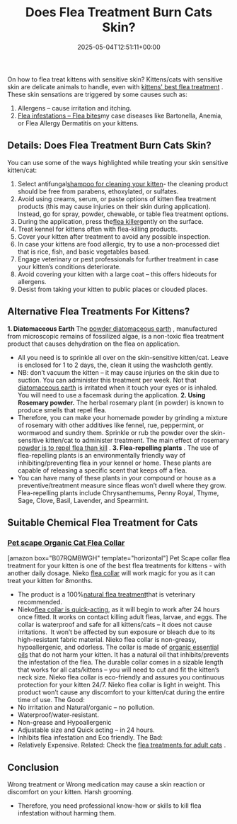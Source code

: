 ﻿---
layout: post
title: Does Flea Treatment Burn Cats Skin?
date: '2025-05-04T12:51:11+00:00'
categories:
- Fleas
- Guide
tags: []
slug: /does-flea-treatment-burn-cats-skin/
lastmod: 2025-05-07T12:21:26+03:00
---

On how to flea treat kittens with sensitive skin? Kittens/cats with sensitive skin are delicate animals to handle, even with
[kittens' best flea treatment](https://pestpolicy.com/best-flea-treatment-for-kittens/)
. These skin sensations are triggered by some causes such as:
1. Allergens – cause irritation and itching.
2. [Flea infestations – Flea bites](https://pestpolicy.com/can-fleas-live-on-clothes/)my case diseases like Bartonella, Anemia, or Flea Allergy Dermatitis on your kittens.
## Details: Does Flea Treatment Burn Cats Skin?
You can use some of the ways highlighted while treating your skin sensitive kitten/cat:
1. Select antifungal[shampoo for cleaning your kitten](https://pestpolicy.com/best-flea-shampoo-for-cats/)- the cleaning product should be free from parabens, ethoxylated, or sulfates.
2. Avoid using creams, serum, or paste options of kitten flea treatment products (this may cause injuries on their skin during application). Instead, go for spray, powder, chewable, or table flea treatment options.
3. During the application, press the[flea killer](https://pestpolicy.com/borax-flea-killer/)gently on the surface.
4. Treat kennel for kittens often with flea-killing products.
5. Cover your kitten after treatment to avoid any possible inspection.
6. In case your kittens are food allergic, try to use a non-processed diet that is rice, fish, and basic vegetables based.
7. Engage veterinary or pest professionals for further treatment in case your kitten’s conditions deteriorate.
8. Avoid covering your kitten with a large coat – this offers hideouts for allergens.
9. Desist from taking your kitten to public places or clouded places.
## Alternative Flea Treatments For Kittens?
**1. Diatomaceous Earth**
The
[powder diatomaceous earth](https://pestpolicy.com/diatomaceous-earth-for-fleas-on-cats/)
, manufactured from microscopic remains of fossilized algae, is a non-toxic flea treatment product that causes dehydration on the flea on application.
- All you need is to sprinkle all over on the skin-sensitive kitten/cat. Leave is enclosed for 1 to 2 days, the, clean it using the washcloth gently.
- NB: don’t vacuum the kitten – it may cause injuries on the skin due to suction.
You can administer this treatment per week. Not that
[diatomaceous earth](https://pestpolicy.com/diatomaceous-earth-for-fleas-on-dogs/)
is irritated when it touch your eyes or is inhaled. You will need to use a facemask during the application.
**2. Using Rosemary powder.**
The herbal rosemary plant (in powder) is known to produce smells that repel flea.
- Therefore, you can make your homemade powder by grinding a mixture of rosemary with other additives like fennel, rue, peppermint, or wormwood and sundry them.
Sprinkle or rub the powder over the skin-sensitive kitten/cat to administer treatment. The main effect of rosemary
[powder is to repel flea than kill](https://pestpolicy.com/does-baby-powder-kill-bed-bugs/)
.
**3. Flea-repelling plants**
.
The use of flea-repelling plants is an environmentally friendly way of inhibiting/preventing flea in your kennel or home. These plants are capable of releasing a specific scent that keeps off a flea.
- You can have many of these plants in your compound or house as a preventive/treatment measure since fleas won’t dwell where they grow.
Flea-repelling plants include Chrysanthemums, Penny Royal, Thyme, Sage, Clove, Basil, Lavender, and Spearmint.
## Suitable Chemical Flea Treatment for Cats
### [Pet scape Organic Cat Flea Collar](https://www.amazon.com/dp/B07RQMBWGH/?tag=p-policy-20)
[amazon box="B07RQMBWGH" template="horizontal"]
Pet Scape collar flea treatment for your kitten is one of the best flea treatments for kittens - with another daily dosage. Nieko
[flea collar](https://pestpolicy.com/best-flea-collar-for-cats/)
will work magic for you as it can treat your kitten for 8months.
- The product is a 100%[natural flea treatment](https://pestpolicy.com/does-apple-cider-vinegar-kill-fleas/)that is veterinary recommended.
- Nieko[flea collar is quick-acting](https://pestpolicy.com/best-flea-collar-for-dogs/), as it will begin to work after 24 hours once fitted. It works on contact killing adult fleas, larvae, and eggs.
The collar is waterproof and safe for all kittens/cats – it does not cause irritations.  It won’t be affected by sun exposure or bleach due to its high-resistant fabric material.
Nieko flea collar is non-greasy, hypoallergenic, and odorless. The collar is made of
[organic essential oils](https://pestpolicy.com/does-lavender-kill-bed-bugs/)
that do not harm your kitten. It has a natural oil that inhibits/prevents the infestation of the flea.
The durable collar comes in a sizable length that works for all cats/kittens – you will need to cut and fit the kitten’s neck size.
Nieko flea collar is eco-friendly and assures you continuous protection for your kitten 24/7.
Nieko flea collar is light in weight. This product won’t cause any discomfort to your kitten/cat during the entire time of use.
The Good:
- No irritation and Natural/organic – no pollution.
- Waterproof/water-resistant.
- Non-grease and Hypoallergenic
- Adjustable size and Quick acting – in 24 hours.
- Inhibits flea infestation and Eco friendly.
The Bad:
- Relatively Expensive.
Related: Check the
[flea treatments for adult cats](https://pestpolicy.com/best-flea-treatment-for-cats/)
.
## Conclusion
Wrong treatment or Wrong medication may cause a skin reaction or discomfort on your kitten.
Harsh grooming.
- Therefore, you need professional know-how or skills to kill flea infestation without harming them.